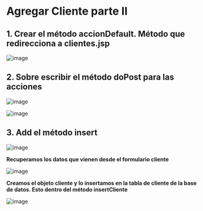 # Agregar Cliente parte II

## 1. Crear el método accionDefault. Método que redirecciona a clientes.jsp

![image](https://user-images.githubusercontent.com/31961588/185821512-0107e1a5-689d-48bf-806d-685ead0fd8fd.png)

## 2. Sobre escribir el método doPost para las acciones 

![image](https://user-images.githubusercontent.com/31961588/185821625-b7a38b99-e7a9-46f3-a281-98ce78b00879.png)

![image](https://user-images.githubusercontent.com/31961588/185821817-2604c734-a4a0-4aba-bae4-6a542114d49f.png)

## 3. Add el método insert 

![image](https://user-images.githubusercontent.com/31961588/185821862-c04698fa-af28-41e7-8986-f59e3dd1e449.png)

**Recuperamos los datos que vienen desde el formulario cliente**

![image](https://user-images.githubusercontent.com/31961588/185822031-3d9de6f5-8fa7-4d69-b659-121c4fe267a0.png)

**Creamos el objeto cliente y lo insertamos en la tabla de cliente de la base de datos. Esto dentro del método insertCliente**

![image](https://user-images.githubusercontent.com/31961588/185822131-bbde8d4a-6a37-47d3-8bce-c02169d97e56.png)




